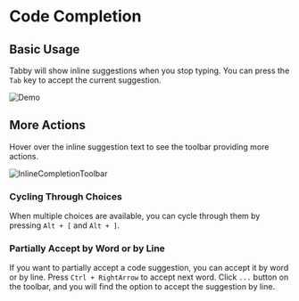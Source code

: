 # Code Completion

## Basic Usage

Tabby will show inline suggestions when you stop typing. You can press the `Tab` key to accept the current suggestion.

![Demo](../demo.gif)

## More Actions

Hover over the inline suggestion text to see the toolbar providing more actions.

![InlineCompletionToolbar](../toolbar.png)

### Cycling Through Choices

When multiple choices are available, you can cycle through them by pressing `Alt + [` and `Alt + ]`.

### Partially Accept by Word or by Line

If you want to partially accept a code suggestion, you can accept it by word or by line. Press `Ctrl + RightArrow` to accept next word. Click `...` button on the toolbar, and you will find the option to accept the suggestion by line.
 
